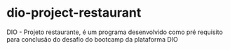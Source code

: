 # dio-project-restaurant
 DIO - Projeto restaurante, é um programa desenvolvido como pré requisito para conclusão do desafio do bootcamp da plataforma DIO 
